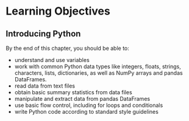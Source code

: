 # Learning Objectives
## Introducing Python

By the end of this chapter, you should be able to:
- understand and use variables
- work with common Python data types like integers, floats, strings, characters, lists, dictionaries, as well as NumPy arrays and pandas DataFrames.
- read data from text files
- obtain basic summary statistics from data files
- manipulate and extract data from pandas DataFrames
- use basic flow control, including for loops and conditionals
- write Python code according to standard style guidelines
